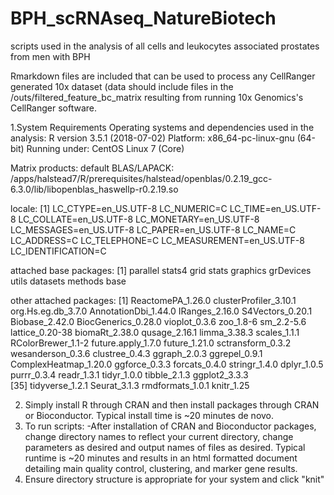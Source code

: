 # BPH_scRNAseq_NatureBiotech
scripts used in the analysis of all cells and leukocytes associated prostates from men with BPH

Rmarkdown files are included that can be used to process any CellRanger generated 10x dataset (data should include files in the /outs/filtered_feature_bc_matrix resulting from running 10x Genomics's CellRanger software.

1.System Requirements
Operating systems and dependencies used in the analysis:
R version 3.5.1 (2018-07-02)
Platform: x86_64-pc-linux-gnu (64-bit)
Running under: CentOS Linux 7 (Core)

Matrix products: default
BLAS/LAPACK: /apps/halstead7/R/prerequisites/halstead/openblas/0.2.19_gcc-6.3.0/lib/libopenblas_haswellp-r0.2.19.so

locale:
 [1] LC_CTYPE=en_US.UTF-8       LC_NUMERIC=C               LC_TIME=en_US.UTF-8        LC_COLLATE=en_US.UTF-8     LC_MONETARY=en_US.UTF-8    LC_MESSAGES=en_US.UTF-8    LC_PAPER=en_US.UTF-8       LC_NAME=C                  LC_ADDRESS=C               LC_TELEPHONE=C             LC_MEASUREMENT=en_US.UTF-8 LC_IDENTIFICATION=C       

attached base packages:
 [1] parallel  stats4    grid      stats     graphics  grDevices utils     datasets  methods   base     

other attached packages:
 [1] ReactomePA_1.26.0      clusterProfiler_3.10.1 org.Hs.eg.db_3.7.0     AnnotationDbi_1.44.0   IRanges_2.16.0         S4Vectors_0.20.1       Biobase_2.42.0         BiocGenerics_0.28.0    vioplot_0.3.6          zoo_1.8-6              sm_2.2-5.6             lattice_0.20-38        biomaRt_2.38.0         qusage_2.16.1          limma_3.38.3           scales_1.1.1           RColorBrewer_1.1-2     future.apply_1.7.0     future_1.21.0          sctransform_0.3.2      wesanderson_0.3.6      clustree_0.4.3         ggraph_2.0.3           ggrepel_0.9.1          ComplexHeatmap_1.20.0  ggforce_0.3.3          forcats_0.4.0          stringr_1.4.0          dplyr_1.0.5            purrr_0.3.4            readr_1.3.1            tidyr_1.0.0            tibble_2.1.3           ggplot2_3.3.3         
[35] tidyverse_1.2.1        Seurat_3.1.3           rmdformats_1.0.1       knitr_1.25    

2. Simply install R through CRAN and then install packages through CRAN or Bioconductor.  Typical install time is ~20 minutes de novo.
3. To run scripts:
   -After installation of CRAN and Bioconductor packages, change directory names to reflect your current directory, change parameters as desired and output names of files as desired.  Typical runtime is ~20 minutes and results in an html formatted document detailing main quality control, clustering, and marker gene results.
4.  Ensure directory structure is appropriate for your system and click "knit"
